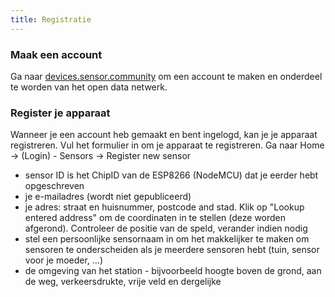```yaml
---
title: Registratie
---
```


### Maak een account

Ga naar [devices.sensor.community](https://devices-test.sensor.community/register) om een account te maken en onderdeel te worden van het open data netwerk.


### Register je apparaat
Wanneer je een account heb gemaakt en bent ingelogd, kan je je apparaat registreren. Vul het formulier in om je apparaat te registreren. Ga naar Home -> (Login) - Sensors -> Register new sensor

* sensor ID is het ChipID van de ESP8266 (NodeMCU) dat je eerder hebt opgeschreven
* je e-mailadres (wordt niet gepubliceerd)
* je adres: straat en huisnummer, postcode and stad. Klik op "Lookup entered address" om de coordinaten in te stellen (deze worden afgerond). Controleer de positie van de speld, verander indien nodig
* stel een persoonlijke sensornaam in om het makkelijker te maken om sensoren te onderscheiden als je meerdere sensoren hebt (tuin, sensor voor je moeder, ...)
* de omgeving van het station - bijvoorbeeld hoogte boven de grond, aan de weg, verkeersdrukte, vrije veld en dergelijke

